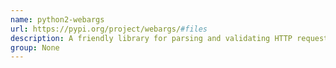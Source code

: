 ```yaml
---
name: python2-webargs
url: https://pypi.org/project/webargs/#files
description: A friendly library for parsing and validating HTTP request arguments, with built-in support for popular web frameworks, including Flask, Django, Bottle, Tornado, Pyramid, webapp2, Falcon, and aiohttp.
group: None
---
```

